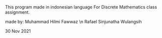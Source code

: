 This program made in indonesian language For Discrete Mathematics class assignment.

made by:
Muhammad Hilmi Fawwaz \n
Rafael Sinjunatha Wulangsih

30 Nov 2021
